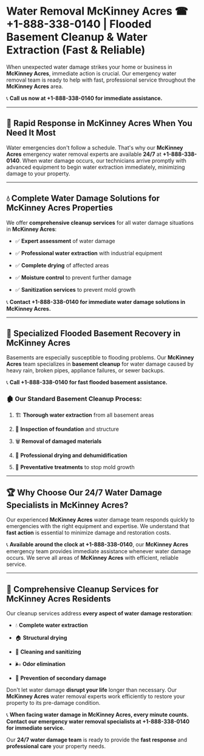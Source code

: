 # Water Removal McKinney Acres ☎ +1-888-338-0140 | Flooded Basement Cleanup & Water Extraction (Fast & Reliable)

When unexpected water damage strikes your home or business in **McKinney Acres**, immediate action is crucial. Our emergency water removal team is ready to help with fast, professional service throughout the **McKinney Acres** area. 

📞 **Call us now at +1-888-338-0140 for immediate assistance.**
---
## 🚀 Rapid Response in McKinney Acres When You Need It Most
Water emergencies don't follow a schedule. That's why our **McKinney Acres** emergency water removal experts are available **24/7** at **+1-888-338-0140**. When water damage occurs, our technicians arrive promptly with advanced equipment to begin water extraction immediately, minimizing damage to your property.
---
## 💧 Complete Water Damage Solutions for McKinney Acres Properties
We offer **comprehensive cleanup services** for all water damage situations in **McKinney Acres**:
- ✅ **Expert assessment** of water damage  
- ✅ **Professional water extraction** with industrial equipment  
- ✅ **Complete drying** of affected areas  
- ✅ **Moisture control** to prevent further damage  
- ✅ **Sanitization services** to prevent mold growth  
📞 **Contact +1-888-338-0140 for immediate water damage solutions in McKinney Acres.**
---
## 🌊 Specialized Flooded Basement Recovery in McKinney Acres
Basements are especially susceptible to flooding problems. Our **McKinney Acres** team specializes in **basement cleanup** for water damage caused by heavy rain, broken pipes, appliance failures, or sewer backups. 
📞 **Call +1-888-338-0140 for fast flooded basement assistance.**
### 🏚️ Our Standard Basement Cleanup Process:
1. 🏗️ **Thorough water extraction** from all basement areas  
2. 🔎 **Inspection of foundation** and structure  
3. 🗑️ **Removal of damaged materials**  
4. 💨 **Professional drying and dehumidification**  
5. 🚫 **Preventative treatments** to stop mold growth  
---
## 🏆 Why Choose Our 24/7 Water Damage Specialists in McKinney Acres?
Our experienced **McKinney Acres** water damage team responds quickly to emergencies with the right equipment and expertise. We understand that **fast action** is essential to minimize damage and restoration costs.
📞 **Available around the clock at +1-888-338-0140**, our **McKinney Acres** emergency team provides immediate assistance whenever water damage occurs. We serve all areas of **McKinney Acres** with efficient, reliable service.
---
## 🧹 Comprehensive Cleanup Services for McKinney Acres Residents
Our cleanup services address **every aspect of water damage restoration**:
- 💧 **Complete water extraction**  
- 🏠 **Structural drying**  
- 🧼 **Cleaning and sanitizing**  
- 🌬️ **Odor elimination**  
- 🚫 **Prevention of secondary damage**  
Don't let water damage **disrupt your life** longer than necessary. Our **McKinney Acres** water removal experts work efficiently to restore your property to its pre-damage condition.
📞 **When facing water damage in McKinney Acres, every minute counts. Contact our emergency water removal specialists at +1-888-338-0140 for immediate service.**
Our **24/7 water damage team** is ready to provide the **fast response** and **professional care** your property needs.
